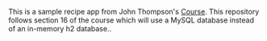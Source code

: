 This is a sample recipe app from John Thompson's [Course](https://www.udemy.com/spring-framework-5-beginner-to-guru/).
This repository follows section 16 of the course which will use a MySQL database instead of an in-memory h2 database.. 

